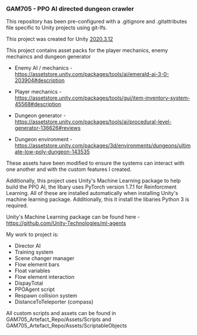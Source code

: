### GAM705 - PPO AI directed dungeon crawler ### 

This repository has been pre-configured with a .gitignore and .gitattributes file specific to Unity projects using git-lfs. 

This project was created for Unity [2020.3.12](https://download.unity3d.com/download_unity/b3b2c6512326/Windows64EditorInstaller/UnitySetup64-2020.3.12f1.exe?_gl=1*19gknxd*_ga*MTQ0MTQ4NzI0Ni4xNjIxOTM4ODk1*_ga_1S78EFL1W5*MTYzMDQyMTA4MS4zMS4wLjE2MzA0MjEwODEuNjA)

This project contains asset packs for the player mechanics, enemy mechaincs and dungeon generator

* Enemy AI / mechanics - https://assetstore.unity.com/packages/tools/ai/emerald-ai-3-0-203904#description

* Player mechanics - https://assetstore.unity.com/packages/tools/gui/item-inventory-system-45568#description

* Dungeon generator - https://assetstore.unity.com/packages/tools/ai/procedural-level-generator-136626#reviews

* Dungeon environment - https://assetstore.unity.com/packages/3d/environments/dungeons/ultimate-low-poly-dungeon-143535

These assets have been modified to ensure the systems can interact with one another and with the custom features I created.

Additionally, this project uses Unity's Machine Learning package to help build the PPO AI, the libary uses PyTorch version 1.7.1 for Reinforcment Learning. All of these are installed automatically when installing Unity's machine learning package. Additionally, this it install the libaries Python 3 is required.

Unity's Machine Learning package can be found here - https://github.com/Unity-Technologies/ml-agents

My work to project is:
* Director AI
* Training system
* Scene changer manager
* Flow element bars
* Float variables
* Flow element interaction
* DispayTotal
* PPOAgent script
* Respawn collision system
* DistanceToTeleporter (compass)

All custom scripts and assets can be found in GAM705_Artefact_Repo/Assets/Scripts and GAM705_Artefact_Repo/Assets/ScriptableObjects
